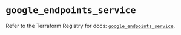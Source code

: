 # `google_endpoints_service`

Refer to the Terraform Registry for docs: [`google_endpoints_service`](https://registry.terraform.io/providers/hashicorp/google/6.20.0/docs/resources/endpoints_service).
